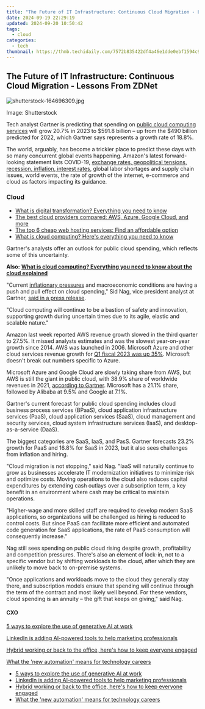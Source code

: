 ```yaml
---
title: "The Future of IT Infrastructure: Continuous Cloud Migration - Lessons From ZDNet"
date: 2024-09-19 22:29:19
updated: 2024-09-20 10:50:42
tags:
  - cloud
categories:
  - tech
thumbnail: https://thmb.techidaily.com/7572b835422df4a46e1dde0ebf1594c94500d035cdbdf693fb3fdb8a7d6301cc.jpg
---
```


## The Future of IT Infrastructure: Continuous Cloud Migration - Lessons From ZDNet

![shutterstock-164696309.jpg](https://www.zdnet.com/a/img/resize/34add9a2bf946778972e888a9c1889c39f0ccc3c/2021/11/11/f26b33f5-e70b-4f0d-b735-ca9c6a270f7c/shutterstock-164696309.jpg?auto=webp&width=1280)

Image: Shutterstock

Tech analyst Gartner is predicting that spending on [public cloud computing services](https://www.zdnet.com/article/what-is-cloud-computing-everything-you-need-to-know-about-the-cloud/) will grow 20.7% in 2023 to $591.8 billion – up from the $490 billion predicted for 2022, which Gartner says represents a growth rate of 18.8%. 

The world, arguably, has become a trickier place to predict these days with so many concurrent global events happening. Amazon's latest forward-looking statement lists COVID-19, [exchange rates, geopolitical tensions, recession, inflation, interest rates](https://www.businesswire.com/news/home/20221026006088/en/Amazon.com-Announces-Third-Quarter-Results), global labor shortages and supply chain issues, world events, the rate of growth of the internet, e-commerce and cloud as factors impacting its guidance. 

### Cloud

* [​What is digital transformation? Everything you need to know](https://www.zdnet.com/article/what-is-digital-transformation-everything-you-need-to-know-about-how-technology-is-reshaping/)
* [The best cloud providers compared: AWS, Azure, Google Cloud, and more](https://www.zdnet.com/article/the-top-cloud-providers-of-2021-aws-microsoft-azure-google-cloud-hybrid-saas/)
* [The top 6 cheap web hosting services: Find an affordable option](https://www.zdnet.com/article/best-cheap-web-hosting/)
* [What is cloud computing? Here's everything you need to know](https://www.zdnet.com/article/what-is-cloud-computing-everything-you-need-to-know-about-the-cloud/)

Gartner's analysts offer an outlook for public cloud spending, which reflects some of this uncertainty.

**Also:** [**What is cloud computing? Everything you need to know about the cloud explained**](https://www.zdnet.com/article/what-is-cloud-computing-everything-you-need-to-know-about-the-cloud/)

"Current [inflationary pressures](https://www.gartner.com/en/newsroom/press-releases/2022-06-28-how-cios-should-respond-to-inflation) and macroeconomic conditions are having a push and pull effect on cloud spending," Sid Nag, vice president analyst at Gartner, [said in a press release](https://www.gartner.com/en/newsroom/press-releases/2022-10-31-gartner-forecasts-worldwide-public-cloud-end-user-spending-to-reach-nearly-600-billion-in-2023). 

"Cloud computing will continue to be a bastion of safety and innovation, supporting growth during uncertain times due to its agile, elastic and scalable nature."

Amazon last week reported AWS revenue growth slowed in the third quarter to 27.5%. It missed analysts estimates and was the slowest year-on-year growth since 2014\. AWS was launched in 2006\. Microsoft Azure and other cloud services revenue growth for [Q1 fiscal 2023 was up 35%](https://www.microsoft.com/en-us/investor/earnings/fy-2023-q1/press-release-webcast). Microsoft doesn't break out numbers specific to Azure. 

Microsoft Azure and Google Cloud are slowly taking share from AWS, but AWS is still the giant in public cloud, with 38.9% share of worldwide revenues in 2021, [according to Gartner](https://www.gartner.com/en/newsroom/press-releases/2022-06-02-gartner-says-worldwide-iaas-public-cloud-services-market-grew-41-percent-in-2021). Microsoft has a 21.1% share, followed by Alibaba at 9.5% and Google at 7.1%. 

Gartner's current forecast for public cloud spending includes cloud business process services (BPaaS), cloud application infrastructure services (PaaS), cloud application services (SaaS), cloud management and security services, cloud system infrastructure services (IaaS), and desktop-as-a-service (DaaS). 

The biggest categories are SaaS, IaaS, and PasS. Gartner forecasts 23.2% growth for PaaS and 16.8% for SaaS in 2023, but it also sees challenges from inflation and hiring. 

"Cloud migration is not stopping," said Nag. "IaaS will naturally continue to grow as businesses accelerate IT modernization initiatives to minimize risk and optimize costs. Moving operations to the cloud also reduces capital expenditures by extending cash outlays over a subscription term, a key benefit in an environment where cash may be critical to maintain operations.

"Higher-wage and more skilled staff are required to develop modern SaaS applications, so organizations will be challenged as hiring is reduced to control costs. But since PaaS can facilitate more efficient and automated code generation for SaaS applications, the rate of PaaS consumption will consequently increase."

Nag still sees spending on public cloud rising despite growth, profitability and competition pressures. There's also an element of lock-in, not to a specific vendor but by shifting workloads to the cloud, after which they are unlikely to move back to on-premise systems.

"Once applications and workloads move to the cloud they generally stay there, and subscription models ensure that spending will continue through the term of the contract and most likely well beyond. For these vendors, cloud spending is an annuity – the gift that keeps on giving," said Nag. 

#### CXO

[5 ways to explore the use of generative AI at work](https://www.zdnet.com/article/6-ways-business-leaders-are-exploring-generative-ai-at-work/ "5 ways to explore the use of generative AI at work")

[LinkedIn is adding AI-powered tools to help marketing professionals](https://www.zdnet.com/article/linkedin-is-adding-ai-powered-tools-to-help-marketing-professionals/ "LinkedIn is adding AI-powered tools to help marketing professionals")

[Hybrid working or back to the office, here's how to keep everyone engaged](https://www.zdnet.com/article/hybrid-working-or-back-to-the-office-heres-how-to-keep-everyone-engaged/ "Hybrid working or back to the office, here's how to keep everyone engaged")

[What the 'new automation' means for technology careers](https://www.zdnet.com/article/what-the-new-automation-means-for-technology-careers/ "What the 'new automation' means for technology careers")

* [5 ways to explore the use of generative AI at work](https://www.zdnet.com/article/6-ways-business-leaders-are-exploring-generative-ai-at-work/ "5 ways to explore the use of generative AI at work")
* [LinkedIn is adding AI-powered tools to help marketing professionals](https://www.zdnet.com/article/linkedin-is-adding-ai-powered-tools-to-help-marketing-professionals/ "LinkedIn is adding AI-powered tools to help marketing professionals")
* [Hybrid working or back to the office, here's how to keep everyone engaged](https://www.zdnet.com/article/hybrid-working-or-back-to-the-office-heres-how-to-keep-everyone-engaged/ "Hybrid working or back to the office, here's how to keep everyone engaged")
* [What the 'new automation' means for technology careers](https://www.zdnet.com/article/what-the-new-automation-means-for-technology-careers/ "What the 'new automation' means for technology careers")

<ins class="adsbygoogle"
     style="display:block"
     data-ad-format="autorelaxed"
     data-ad-client="ca-pub-7571918770474297"
     data-ad-slot="1223367746"></ins>



<ins class="adsbygoogle"
     style="display:block"
     data-ad-client="ca-pub-7571918770474297"
     data-ad-slot="8358498916"
     data-ad-format="auto"
     data-full-width-responsive="true"></ins>
